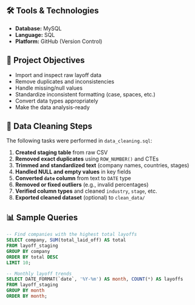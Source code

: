 ## 🛠 Tools & Technologies

- **Database:** MySQL
- **Language:** SQL
- **Platform:** GitHub (Version Control)

## 🎯 Project Objectives

- Import and inspect raw layoff data
- Remove duplicates and inconsistencies
- Handle missing/null values
- Standardize inconsistent formatting (case, spaces, etc.)
- Convert data types appropriately
- Make the data analysis-ready
  
## 🧼 Data Cleaning Steps

The following tasks were performed in `data_cleaning.sql`:

1. **Created staging table** from raw CSV
2. **Removed exact duplicates** using `ROW_NUMBER()` and CTEs
3. **Trimmed and standardized text** (company names, countries, stages)
4. **Handled NULL and empty values** in key fields
5. **Converted `date` column** from text to `DATE` type
6. **Removed or fixed outliers** (e.g., invalid percentages)
7. **Verified column types** and cleaned `industry`, `stage`, etc.
8. **Exported cleaned dataset** (optional) to `clean_data/`

## 📊 Sample Queries

```sql
-- Find companies with the highest total layoffs
SELECT company, SUM(total_laid_off) AS total
FROM layoff_staging
GROUP BY company
ORDER BY total DESC
LIMIT 10;

-- Monthly layoff trends
SELECT DATE_FORMAT(`date`, '%Y-%m') AS month, COUNT(*) AS layoffs
FROM layoff_staging
GROUP BY month
ORDER BY month;
